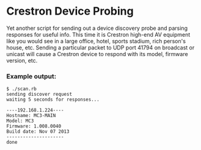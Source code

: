 # Crestron Device Probing
Yet another script for sending out a device discovery probe and parsing responses for useful info. This time it is Crestron high-end AV equipment like you would see in a large office, hotel, sports stadium, rich person's house, etc. Sending a particular packet to UDP port 41794 on broadcast or unicast will cause a Crestron device to respond with its model, firmware version, etc.
### Example output:
```
$ ./scan.rb
sending discover request
waiting 5 seconds for responses...

----192.168.1.224----
Hostname: MC3-MAIN
Model: MC3
Firmware: 1.008.0040
Build date: Nov 07 2013
---------------------
done
```
